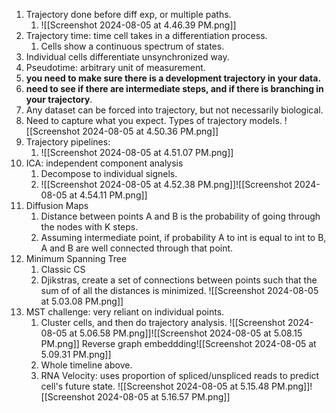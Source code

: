 1. Trajectory done before diff exp, or multiple paths.
	1. ![[Screenshot 2024-08-05 at 4.46.39 PM.png]]
2. Trajectory time: time cell takes in a differentiation process. 
	1. Cells show a continuous spectrum of states. 
3. Individual cells differentiate unsynchronized way.
4. Pseudotime: arbitrary unit of measurement.
5. **you need to make sure there  is a development trajectory in your data.**
6. **need to see if there are intermediate steps, and if there is branching in your trajectory**.
7. Any dataset can be forced into trajectory, but not necessarily biological. 
8. Need to capture what you expect. Types of  trajectory models. ![[Screenshot 2024-08-05 at 4.50.36 PM.png]]
9. Trajectory pipelines:
	1. ![[Screenshot 2024-08-05 at 4.51.07 PM.png]]
10. ICA: independent component analysis
	1. Decompose to individual signels. 
	2. ![[Screenshot 2024-08-05 at 4.52.38 PM.png]]![[Screenshot 2024-08-05 at 4.54.11 PM.png]]
11. Diffusion Maps
	1. Distance between points A and B is the probability of going through the nodes with K steps.
	2. Assuming intermediate point, if probability A to int is equal to int to B, A and B are well connected through that point. 
12. Minimum Spanning Tree
	1. Classic CS
	2. Djikstras, create a set of connections between points such that the sum of of all the distances is minimized. ![[Screenshot 2024-08-05 at 5.03.08 PM.png]]
13. MST challenge: very reliant on individual points.
	1. Cluster cells, and then do trajectory analysis. ![[Screenshot 2024-08-05 at 5.06.58 PM.png]]![[Screenshot 2024-08-05 at 5.08.15 PM.png]] Reverse graph embeddding![[Screenshot 2024-08-05 at 5.09.31 PM.png]]
	2. Whole timeline above. 
	3. RNA Velocity: uses proportion  of spliced/unspliced reads to predict cell's future state. ![[Screenshot 2024-08-05 at 5.15.48 PM.png]]![[Screenshot 2024-08-05 at 5.16.57 PM.png]]